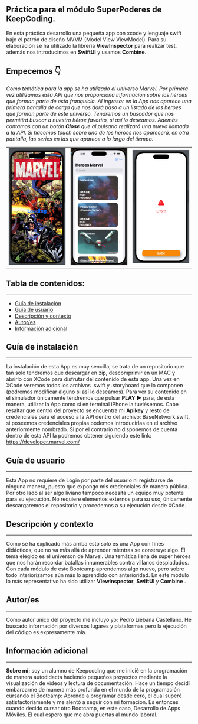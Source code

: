 
## Práctica para el módulo SuperPoderes de KeepCoding.
En esta práctica desarrollo una pequeña app con xcode y lenguaje swift bajo el patrón de diseño MVVM (Model View ViewModel). Para su elaboración se ha utilizado la libreria **ViewInspector** para realizar test, además nos introducimos en **SwiftUI** y usamos **Combine**.



## Empecemos 👇

*Como temática para la app se ha utilizado el universo Marvel. Por primera vez utilizamos esta API que nos proporciona información sobre los héroes que forman parte de esta franquicia. Al ingresar en la App nos aparece una primera pantalla de carga que nos dará paso a un listado de los heroes que forman parte de este universo. Tendremos un buscador que nos permitirá buscar a nuestro héroe favorito, si así lo deseamos. Además contamos con un botón **Close** que al pulsarlo realizará una nueva llamada a la API. Si hacemos touch sobre uno de los héroes nos aparecerá, en otra pantalla, las series en las que aparece a lo largo del tiempo.*

<table>
  <tr>
    <td><img src="https://github.com/Castellano46/Mavel-SuperPoderes/blob/main/Images/1.png" width="300" /></td>
    <td><img src="https://github.com/Castellano46/Mavel-SuperPoderes/blob/main/Images/2.png" width="300" /></td>
    <td><img src="https://github.com/Castellano46/Mavel-SuperPoderes/blob/main/Images/3.png" width="300" /></td>
  </tr>
</table>


## Tabla de contenidos:
---

- [Guía de instalación](#guía-de-instalación)
- [Guía de usuario](#guía-de-usuario)
- [Descripción y contexto](#descripción-y-contexto)
- [Autor/es](#autores)
- [Información adicional](#información-adicional)

## Guía de instalación
---

La instalación de esta App es muy sencilla, se trata de un repositorio que tan solo tendremos que descargar en zip, descomprimir en un MAC y abrirlo con XCode para disfrutar del contenido de esta app. 
Una vez en XCode veremos todos los archivos .swift y .storyboard que lo componen (podremos modificar alguno si así lo deseamos).
Para ver su contenido en el simulador únicamente tendremos que pulsar **PLAY** ▶️ para, de esta manera, utilizar la App como si en terminal iPhone la tuviésemos. 
Cabe resaltar que dentro del proyecto se encuentra mi **Apikey** y resto de credenciales para el acceso a la API dentro del archivo: BaseNetwork.swift, si poseemos credenciales propias podemos introducirlas en el archivo anteriormente nombrado. Si por el contrario no disponemos de cuenta dentro de esta API la podremos obtener siguiendo este link: https://developer.marvel.com/

## Guía de usuario
---
Esta App no requiere de Login por parte del usuario ni registrarse de ninguna manera, puesto que expongo mis credenciales de manera pública.
Por otro lado al ser algo liviano tampoco necesita un equipo muy potente para su ejecución.
No requiere elementos externos para su uso, únicamente descargaremos el repositorio y procedemos a su ejecución desde XCode.

## Descripción y contexto
---
Como se ha explicado más arriba esto solo es una App con fines didácticos, que no va más allá de aprender mientras se construye algo. 
El tema elegido es el universon de Marvel. Una temática llena de super héroes que nos harán recordar batallas innumerables contra villanos despiadados. 
Con cada módulo de este Bootcamp aprendemos algo nuevo, pero sobre todo interiorizamos aún más lo aprendido con anterioridad. En este módulo lo más representativo ha sido utilizar **ViewInspector**, **SwiftUI** y **Combine** .

## Autor/es
---
Como autor único del proyecto me incluyo yo; Pedro Liébana Castellano. He buscado información por diversos lugares y plataformas pero la ejecución del código es expresamente mía.

## Información adicional
---
**Sobre mí:**  soy un alumno de Keepcoding que me inicié en la programación de manera autodidacta haciendo pequeños proyectos mediante la visualización de videos y lectura de documentación.
Hace un tiempo decidí embarcarme de manera más profunda en el mundo de la programación cursando el Bootcamp: Aprende a programar desde cero, el cual superé satisfactoriamente y me alentó a seguir con mi formación. Es entonces cuando decido cursar otro Bootcamp, en este caso, Desarrollo de Apps Móviles. El cual espero que me abra puertas al mundo laboral. 

